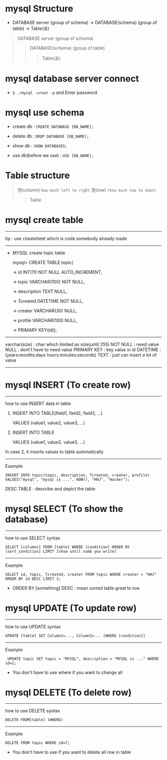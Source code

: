 # mysql Structure

- DATABASE server (group of schema) -> DATABASE(schema) (group of table) -> Table(표)

> DATABASE server (group of schema)
> > DATABASE(schema) (group of table)
> > > Table(표)

# mysql database server connect

- `$ ./mysql -uroot -p` and Enter password

# mysql use schema

- create db : `CREATE DATABASE [DB_NAME];`

- delete db : `DROP DATABASE [DB_NAME];`

- show db : `SHOW DATABASES;`

- use db(before we use) : `USE [DB_NAME];`

# Table structure

> 행(column) `how much left to right`
> 열(row) `(how much top to down)`
> > Table

# mysql create table 

---

tip : use cheatsheet which is code somebody already made

---

 - MYSQL create topic table



    mysql> CREATE TABLE topic(

    ->  id INT(11) NOT NULL AUTO_INCREMENT,

    ->  topic VARCHAR(100) NOT NULL,

    ->  description TEXT NULL,

    ->  Tcreated DATETIME NOT NULL,

    ->  creater VARCHAR(30) NULL,

    ->  profile VARCHAR(100) NULL,

    ->  PRIMARY KEY(id));


---

varchar(size) : char which limited as size(until 255)
NOT NULL : need value
NULL : dont't have to need value
PRIMARY KEY : key value in id
DATETIME : (years:months:days hours:minutes:seconds)
TEXT : just can insert a lot of value

---

# mysql INSERT (To create row)

---

how to use INSERT data in table


1. INSERT INTO TABLE(field1, field2, field3, ...)

   VALUES (value1, value2, value3, ...)



2. INSERT INTO TABLE

   VALUES (value1, value2, value3, ...)


In case 2, it inserts values to table automatically

---

Example

`INSERT INTO topic(topic, description, Tcreated, creater, profile) VALUES("mysql", "mysql is ...", NOW(), "HHJ", "Hacker");`


DESC TABLE : describe and depict the table

# mysql SELECT (To show the database)

---

how to use SELECT syntax

`SELECT [columns] FROM [table] WHERE [condition] ORDER BY [sort_condition] LIMIT [show until numb you write]`


---

Example

`SELECT id, topic, Tcreated, creater FROM topic WHERE creater = "HHJ" ORDER BY id DESC LIMIT 2;`

- ORDER BY [something] DESC :  mean sorted table great to low


# mysql UPDATE (To update row)

---

how to use UPDATE syntax

`UPDATE [table] SET Column1=..., Column2=... (WHERE [condition])`


---

Example

` UPDATE topic SET topic = "MYSQL", description = "MYSQL is ..." WHERE id=1;`

- You don't have to use where if you want to change all


# mysql DELETE (To delete row)

---

how to use DELETE syntax


`DELETE FROM[table] (WHERE)`


---

Example

`DELETE FROM topic WHERE id=7;`

- You don't have to use if you want to delete all row in table


